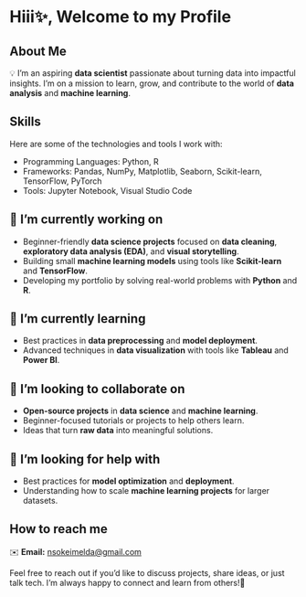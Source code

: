 # Hiii✨, Welcome to my Profile


## About Me  
💡 I’m an aspiring **data scientist** passionate about turning data into impactful insights. I’m on a mission to learn, grow, and contribute to the world of **data analysis** and **machine learning**.  

## Skills

Here are some of the technologies and tools I work with:

- Programming Languages: Python, R
- Frameworks: Pandas, NumPy, Matplotlib, Seaborn, Scikit-learn, TensorFlow, PyTorch
- Tools: Jupyter Notebook, Visual Studio Code

## 🔭 I’m currently working on
- Beginner-friendly **data science projects** focused on **data cleaning**, **exploratory data analysis (EDA)**, and **visual storytelling**.  
- Building small **machine learning models** using tools like **Scikit-learn** and **TensorFlow**.  
- Developing my portfolio by solving real-world problems with **Python** and **R**.  

## 🌱 I’m currently learning 
- Best practices in **data preprocessing** and **model deployment**.  
- Advanced techniques in **data visualization** with tools like **Tableau** and **Power BI**.  

## 👯 I’m looking to collaborate on
- **Open-source projects** in **data science** and **machine learning**.  
- Beginner-focused tutorials or projects to help others learn.  
- Ideas that turn **raw data** into meaningful solutions.  

## 🤔 I’m looking for help with
- Best practices for **model optimization** and **deployment**.  
- Understanding how to scale **machine learning projects** for larger datasets.  

## How to reach me
✉️ **Email:** nsokeimelda@gmail.com

Feel free to reach out if you’d like to discuss projects, share ideas, or just talk tech. I’m always happy to connect and learn from others!💫

<!--
**Chiugo-Nsoke/Chiugo-Nsoke** is a ✨ _special_ ✨ repository because its `README.md` (this file) appears on your GitHub profile.

Here are some ideas to get you started:

- 🔭 I’m currently working on ...
- 🌱 I’m currently learning ...
- 👯 I’m looking to collaborate on ...
- 🤔 I’m looking for help with ...
- 💬 Ask me about ...
- 📫 How to reach me: ...
- 😄 Pronouns: ...
- ⚡ Fun fact: ...
-->
